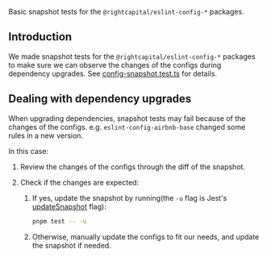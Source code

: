 Basic snapshot tests for the `@rightcapital/eslint-config-*` packages.

## Introduction

We made snapshot tests for the `@rightcapital/eslint-config-*` packages to make sure we can observe the changes of the configs during dependency upgrades. See [config-snapshot.test.ts][] for details.

[config-snapshot.test.ts]: ./config-snapshot.test.ts

## Dealing with dependency upgrades

When upgrading dependencies, snapshot tests may fail because of the changes of the configs. e.g. `eslint-config-airbnb-base` changed some rules in a new version.

In this case:

1.  Review the changes of the configs through the diff of the snapshot.

2.  Check if the changes are expected:

    1. If yes, update the snapshot by running(the `-u` flag is Jest's [updateSnapshot](https://jestjs.io/docs/cli#--updatesnapshot) flag):

       ```sh
       pnpm test -- -u
       ```

    2. Otherwise, manually update the configs to fit our needs, and update the snapshot if needed.
